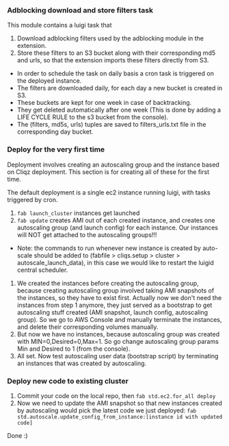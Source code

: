 ### Adblocking download and store filters task ###

This module contains a luigi task that

1. Download adblocking filters used by the adblocking module in the extension.
1. Store these filters to an S3 bucket along with their corresponding md5 and urls, so that the extension imports these filters directly from S3.

* In order to schedule the task on daily basis a cron task is triggered on the deployed instance.
* The filters are downloaded daily, for each day a new bucket is created in S3.
* These buckets are kept for one week in case of backtracking.
* They get deleted automatically after one week (This is done by adding a LIFE CYCLE RULE to the s3 bucket from the console).
* The (filters, md5s, urls) tuples are saved to filters_urls.txt file in the corresponding day bucket.

### Deploy for the very first time ###

Deployment involves creating an autoscaling group and the instance based on Cliqz deployment.
This section is for creating all of these for the first time.

The default deployment is a single ec2 instance running luigi, with tasks triggered by cron.

1. `fab launch_cluster` instances get launched
1. `fab update` creates AMI out of each created instance, and creates one autoscaling group (and launch config) for each instance.
Our instances will NOT get attached to the autoscaling groups!!!
* Note: the commands to run whenever  new instance is created by auto-scale should be added to (fabfile > cliqs.setup > cluster > autoscale_launch_data), in this case we would like to restart the luigid central scheduler.
1. We created the instances before creating the autoscaling group, because creating autoscaling group involved taking AMI snapshots of the instances,
so they have to exist first.
Actually now we don't need the instances from step 1 anymore, they just served as a bootstrap to get autoscaling stuff created (AMI snapshot, launch config, autoscaling group). So we go to AWS Console and manually
terminate the instances, and delete their corresponding volumes manually.
1. But now we have no instances, because autoscaling group was created with MIN=0,Desired=0,Max=1. So go change autoscaling group params Min and Desired to 1 (from the console).
1. All set. Now test autoscaling user data (bootstrap script) by terminating an instances that was created by autoscaling.

### Deploy new code to existing cluster ###

1. Commit your code on the local repo, then `fab std.ec2.for_all deploy`
1. Now we need to update the AMI snapshot so that new instances created by autoscaling would pick the latest code we just deployed: `fab std.autoscale.update_config_from_instance:[instance id with updated code]`


Done :)

